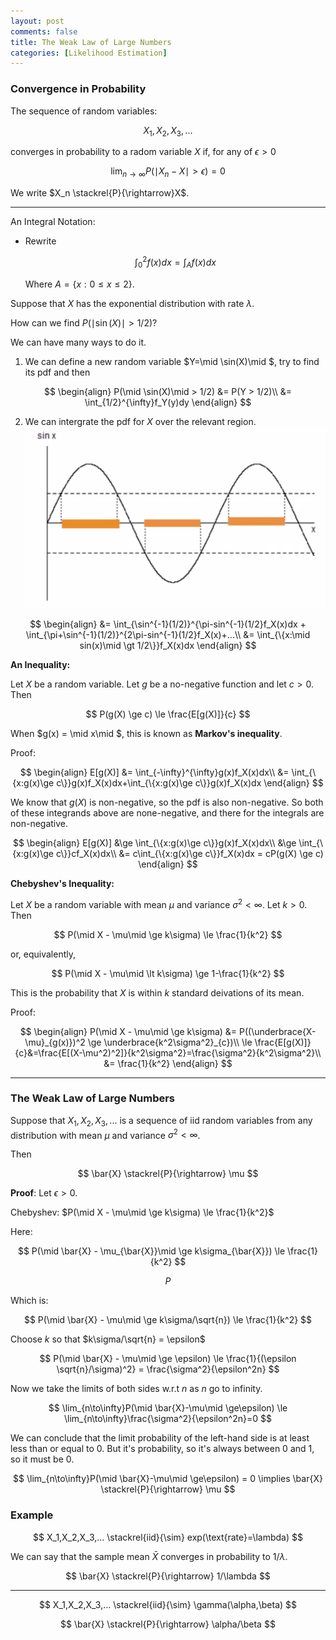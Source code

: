 ```yaml
---
layout: post
comments: false
title: The Weak Law of Large Numbers
categories: [Likelihood Estimation]
---
```


### Convergence in Probability

The sequence of random variables:

$$
  X_1,X_2,X_3,...
$$

converges in probability to a radom variable $X$ if, for any of $\epsilon \gt 0$

$$
  \lim_{n\to\infty}P(\mid X_n-X\mid  \gt \epsilon) = 0
$$

We write $X_n \stackrel{P}{\rightarrow}X$.

---

An Integral Notation:

* Rewrite

  $$
    \int_{0}^{2}f(x)dx = \int_{A}f(x)dx
  $$

  Where $A = \{x:0 \le x \le 2\}$.

Suppose that $X$ has the exponential distribution with rate $\lambda$.

How can we find $P(\mid \sin(X)\mid  \gt 1/2)$?

We can have many ways to do it.

1. We can define a new random variable $Y=\mid \sin(X)\mid $, try to find its pdf and then

  $$
    \begin{align}
      P(\mid \sin(X)\mid  > 1/2) &= P(Y > 1/2)\\
      &= \int_{1/2}^{\infty}f_Y(y)dy
    \end{align}
  $$

2. We can intergrate the pdf for $X$ over the relevant region.
  ![](\assets\images\convergence-example-sin-x.jpg)

  $$
    \begin{align}
      &= \int_{\sin^{-1}(1/2)}^{\pi-sin^{-1}(1/2}f_X(x)dx + \int_{\pi+\sin^{-1}(1/2)}^{2\pi-sin^{-1}(1/2}f_X(x)+...\\
      &= \int_{\{x:\mid sin(x)\mid \gt 1/2\}}f_X(x)dx
    \end{align}
  $$

  **An Inequality:**

  Let $X$ be a random variable. Let $g$ be a no-negative function and let $c\gt 0$. Then

  $$
      P(g(X) \ge c) \le \frac{E[g(X)]}{c}
  $$

  When $g(x) = \mid x\mid $, this is known as **Markov's inequality**.

  Proof:

  $$
    \begin{align}
      E[g(X)] &= \int_{-\infty}^{\infty}g(x)f_X(x)dx\\
      &= \int_{\{x:g(x)\ge c\}}g(x)f_X(x)dx+\int_{\{x:g(x)\ge c\}}g(x)f_X(x)dx
    \end{align}
  $$

  We know that $g(X)$ is non-negative, so the pdf is also non-negative. So both of these integrands above are none-negative, and there for the integrals are non-negative.

  $$
    \begin{align}
      E[g(X)] &\ge \int_{\{x:g(x)\ge c\}}g(x)f_X(x)dx\\
      &\ge \int_{\{x:g(x)\ge c\}}cf_X(x)dx\\
      &= c\int_{\{x:g(x)\ge c\}}f_X(x)dx = cP(g(X) \ge c)
    \end{align}
  $$

  **Chebyshev's Inequality:**

  Let $X$ be a random variable with mean $\mu$ and variance $\sigma^2 \lt \infty$. Let $k \gt 0$. Then

  $$
    P(\mid X - \mu\mid  \ge k\sigma) \le \frac{1}{k^2}
  $$

  or, equivalently,

  $$
    P(\mid X - \mu\mid  \lt k\sigma) \ge 1-\frac{1}{k^2}
  $$

  This is the probability that $X$ is within $k$ standard deivations of its mean.

  Proof:

  $$
    \begin{align}
      P(\mid X - \mu\mid  \ge k\sigma) &= P((\underbrace{X-\mu}_{g(x)})^2 \ge \underbrace{k^2\sigma^2}_{c})\\
      \le \frac{E[g(X)]}{c}&=\frac{E[(X-\mu^2)^2]}{k^2\sigma^2}=\frac{\sigma^2}{k^2\sigma^2}\\
      &= \frac{1}{k^2}
    \end{align}
  $$

---

### The Weak Law of Large Numbers

Suppose that $X_1,X_2,X_3,...$ is a sequence of iid random variables from any distribution with mean $\mu$ and variance $\sigma^2 \lt \infty$.

Then

$$
  \bar{X} \stackrel{P}{\rightarrow} \mu
$$

**Proof**: Let $\epsilon \gt 0$.

Chebyshev: $P(\mid X - \mu\mid  \ge k\sigma) \le \frac{1}{k^2}$

Here:

$$
  P(\mid \bar{X} - \mu_{\bar{X}}\mid  \ge k\sigma_{\bar{X}}) \le \frac{1}{k^2}
$$

$$
  P
$$

Which is:

$$
  P(\mid \bar{X} - \mu\mid  \ge k\sigma/\sqrt{n}) \le \frac{1}{k^2}
$$

Choose $k$ so that $k\sigma/\sqrt{n} = \epsilon$

$$
  P(\mid \bar{X} - \mu\mid  \ge \epsilon) \le \frac{1}{(\epsilon \sqrt{n}/\sigma)^2} = \frac{\sigma^2}{\epsilon^2n}
$$

Now we take the limits of both sides w.r.t $n$ as $n$ go to infinity.

$$
  \lim_{n\to\infty}P(\mid \bar{X}-\mu\mid \ge\epsilon) \le \lim_{n\to\infty}\frac{\sigma^2}{\epsilon^2n}=0
$$

We can conclude that the limit probability of the left-hand side is at least less than or equal to 0. But it's probability, so it's always between 0 and 1, so it must be 0.

$$
  \lim_{n\to\infty}P(\mid \bar{X}-\mu\mid \ge\epsilon) = 0 \implies \bar{X} \stackrel{P}{\rightarrow} \mu
$$

### Example

$$
  X_1,X_2,X_3,... \stackrel{iid}{\sim} exp(\text{rate}=\lambda)
$$

We can say that the sample mean $\bar{X}$ converges in probability to $1/\lambda$.

$$
  \bar{X} \stackrel{P}{\rightarrow} 1/\lambda
$$

---

$$
  X_1,X_2,X_3,... \stackrel{iid}{\sim} \gamma(\alpha,\beta)
$$

$$
  \bar{X} \stackrel{P}{\rightarrow} \alpha/\beta
$$